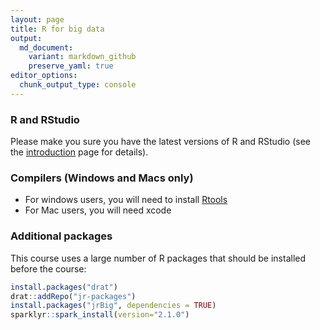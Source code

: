 ```yaml
---
layout: page
title: R for big data
output:
  md_document:
    variant: markdown_github
    preserve_yaml: true
editor_options: 
  chunk_output_type: console
---
```


### R and RStudio

Please make you sure you have the latest versions of R and RStudio (see the [introduction](../introduction) page for details).

### Compilers (Windows and Macs only)

-   For windows users, you will need to install [Rtools](https://cran.r-project.org/bin/windows/Rtools/)
-   For Mac users, you will need xcode

### Additional packages

This course uses a large number of R packages that should be installed before the course:

``` r
install.packages("drat")
drat::addRepo("jr-packages")
install.packages("jrBig", dependencies = TRUE)
sparklyr::spark_install(version="2.1.0")
```
